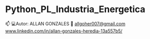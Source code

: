 # Python_PL_Industria_Energetica

📫 
   💻Autor: ALLAN GONZALES
   📩 allgoher007@gmail.com
   www.linkedin.com/in/allan-gonzales-heredia-13a557b5/
